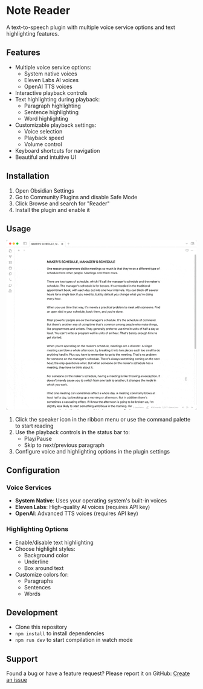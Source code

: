 # Note Reader

A text-to-speech plugin with multiple voice service options and text highlighting features.

## Features

-   Multiple voice service options:
    -   System native voices
    -   Eleven Labs AI voices
    -   OpenAI TTS voices
-   Interactive playback controls
-   Text highlighting during playback:
    -   Paragraph highlighting
    -   Sentence highlighting
    -   Word highlighting
-   Customizable playback settings:
    -   Voice selection
    -   Playback speed
    -   Volume control
-   Keyboard shortcuts for navigation
-   Beautiful and intuitive UI

## Installation

1. Open Obsidian Settings
2. Go to Community Plugins and disable Safe Mode
3. Click Browse and search for "Reader"
4. Install the plugin and enable it

## Usage

![alt text](<gndclouds 20250123-130720-Obsidian-MAKER'S SCHEDULE MANAGER'S SCHEDULE - ObsidianDevelopment - Obsidian v1.8.1.gif>)

1. Click the speaker icon in the ribbon menu or use the command palette to start reading
2. Use the playback controls in the status bar to:
    - Play/Pause
    - Skip to next/previous paragraph
3. Configure voice and highlighting options in the plugin settings

## Configuration

### Voice Services

-   **System Native**: Uses your operating system's built-in voices
-   **Eleven Labs**: High-quality AI voices (requires API key)
-   **OpenAI**: Advanced TTS voices (requires API key)

### Highlighting Options

-   Enable/disable text highlighting
-   Choose highlight styles:
    -   Background color
    -   Underline
    -   Box around text
-   Customize colors for:
    -   Paragraphs
    -   Sentences
    -   Words

## Development

-   Clone this repository
-   `npm install` to install dependencies
-   `npm run dev` to start compilation in watch mode

## Support

Found a bug or have a feature request? Please report it on GitHub:
[Create an issue](https://github.com/gndclouds/reader-for-obsidian/issues)
